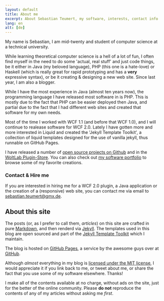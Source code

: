 ```yaml
---
layout: default
title: About me
excerpt: About Sebastian Teumert, my software, interests, contact info and information about my blog.
lang: en
alt: [de]
---
```

My name is Sebastian, I am mid-twenty and student of computer science at a technical university.

While learning theoretical computer science is a hell of a lot of fun, I often find myself in the
need to do some 'actual, real stuff' and just code things, be it either in Java (my beloved language),
PHP (this one is a hate-love) or Haskell (which is really great for rapid prototyping and has a **very**
expressive syntax), or be it creating & designing a new web site. Since last year, I am also a blogger.

While I have the most experience in Java (almost ten years now), the programming language I have released
most software in is PHP. This is mostly due to the fact that PHP can be easier deployed then Java, and partial
due to the fact that I had different web sites and created that software for my own needs.

Most of the time I worked with WCF 1.1 (and before that WCF 1.0), and I will continue to realease software
for WCF 2.0. Lately I have gotten more and more interested in Liquid and created the 'Jekyll Template Toolkit',
a collection of liquid templates designed for the use of vanilla jekyll, thus runnable on GitHub Pages.

I have released a number of [open source projects on Github](http://www.github.com/NetzwergX) and in the
[WoltLab Plugin-Store](http://www.woltlab.com/pluginstore/plugins.html?userID=1337633). You can also check out 
[my software portfolio](http://teumert.net/software.html) to browse some of my favorite creations.

### Contact & Hire me

If you are interested in hiring me for a WCF 2.0 plugin, a Java application or the creation of a (responsive)
web site, you can contact me via email to <sebastian.teumert@gmx.de>.

About this site
---------------

The posts (or, as I prefer to call them, *articles*) on this site are crafted in pure
[Markdown](http://daringfireball.net/projects/markdown/), and then renderd via [Jekyll](http://jekyllrb.com).
The templates used in this blog are open sourced and part of the 
[Jekyll Template Toolkit](https://github.com/NetzwergX/jekyll-template-toolkit) which I maintain.

The blog is hosted on [GitHub Pages](http://pages.github.com), a service by the awesome guys over at
[GitHub](http://github.com).

Although *almost* everything in my blog is 
[licensed under the MIT license](https://github.com/NetzwergX/netzwergx.github.com#license), I would
appreciate it if you link back to me, or tweet about me, or share the fact that you use some of my software
elsewhere. Thanks!

I make all of the contents available at no charge, without ads on the site, just for the better of the online
community. Please **do not** reproduce the contents of any of my articles without asking me *first*.
